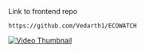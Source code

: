 Link to frontend repo
```
https://github.com/Vedarth1/ECOWATCH
```
[![Video Thumbnail](https://img.youtube.com/vi/<VIDEO_ID>/0.jpg)]([https://www.youtube.com/watch?v](https://youtu.be/LqPl6y-Ln9U?si=m5z1_QSqcPmORuEN)=<VIDEO_ID>)

